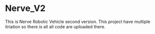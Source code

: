 # Nerve_V2
This is Nerve Robotic Vehicle second version.
This project have multiple itriation so there is all all code are uploaded there.

